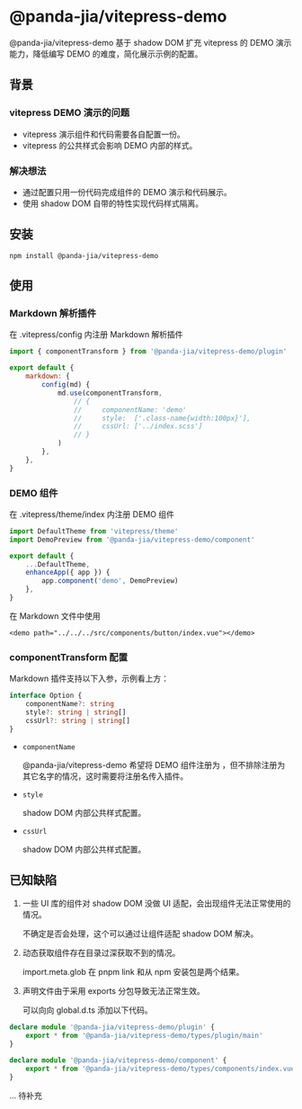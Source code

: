# @panda-jia/vitepress-demo

@panda-jia/vitepress-demo 基于 shadow DOM 扩充 vitepress 的 DEMO 演示能力，降低编写 DEMO 的难度，简化展示示例的配置。

## 背景

### vitepress DEMO 演示的问题

-   vitepress 演示组件和代码需要各自配置一份。
-   vitepress 的公共样式会影响 DEMO 内部的样式。

### 解决想法

-   通过配置只用一份代码完成组件的 DEMO 演示和代码展示。
-   使用 shadow DOM 自带的特性实现代码样式隔离。

## 安装

```shell
npm install @panda-jia/vitepress-demo
```

## 使用

### Markdown 解析插件

在 .vitepress/config 内注册 Markdown 解析插件

```JavaScript
import { componentTransform } from '@panda-jia/vitepress-demo/plugin'

export default {
    markdown: {
        config(md) {
            md.use(componentTransform,
                // {
                //     componentName: 'demo'
                //     style:  ['.class-name{width:100px}'],
                //     cssUrl: ['../index.scss']
                // }
            )
        },
    },
}
```

### DEMO 组件

在 .vitepress/theme/index 内注册 DEMO 组件

```JavaScript
import DefaultTheme from 'vitepress/theme'
import DemoPreview from '@panda-jia/vitepress-demo/component'

export default {
    ...DefaultTheme,
    enhanceApp({ app }) {
        app.component('demo', DemoPreview)
    },
}
```

在 Markdown 文件中使用

```vue
<demo path="../../../src/components/button/index.vue"></demo>
```

### componentTransform 配置

Markdown 插件支持以下入参，示例看上方：

```Typescript
interface Option {
    componentName?: string
    style?: string | string[]
    cssUrl?: string | string[]
}
```

-   `componentName`

    @panda-jia/vitepress-demo 希望将 DEMO 组件注册为 <demo></demo>，但不排除注册为其它名字的情况，这时需要将注册名传入插件。

-   `style`

    shadow DOM 内部公共样式配置。

-   `cssUrl`

    shadow DOM 内部公共样式配置。

## 已知缺陷

1.  一些 UI 库的组件对 shadow DOM 没做 UI 适配，会出现组件无法正常使用的情况。

    不确定是否会处理，这个可以通过让组件适配 shadow DOM 解决。

2.  动态获取组件存在目录过深获取不到的情况。

    import.meta.glob 在 pnpm link 和从 npm 安装包是两个结果。

3.  声明文件由于采用 exports 分包导致无法正常生效。

    可以向向 global.d.ts 添加以下代码。

```TypeScript
declare module '@panda-jia/vitepress-demo/plugin' {
    export * from '@panda-jia/vitepress-demo/types/plugin/main'
}

declare module '@panda-jia/vitepress-demo/component' {
    export * from '@panda-jia/vitepress-demo/types/components/index.vue'
}

```

... 待补充
